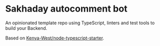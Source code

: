 # Sakhaday autocomment bot

An opinionated template repo using TypeScript, linters and test tools to build your Backend.

Based on [Kenya-West/node-typescript-starter](https://github.com/Kenya-West/node-typescript-starter).